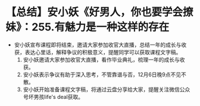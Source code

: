 # 【总结】安小妖《好男人，你也要学会撩妹》：255.有魅力是一种这样的存在

-   安小妖宣布课程即将结束，邀请大家参加收官大直播，总结一年的成长与收获，表达心里话，解释争议的积极意义，提醒同学可以获取课程文字稿。
    1.  安小妖邀请大家参加收官大直播，看作毕业典礼，梳理一年的成长与收获。
    2.  安小妖表示争议有助于深入思考，不管靠谱与否，12月6日晚9点不见不散。
    3.  安小妖开始准备课程文字稿，将通过云盘分享给大家，提醒关注微信公众号坏男孩life's deal获取。